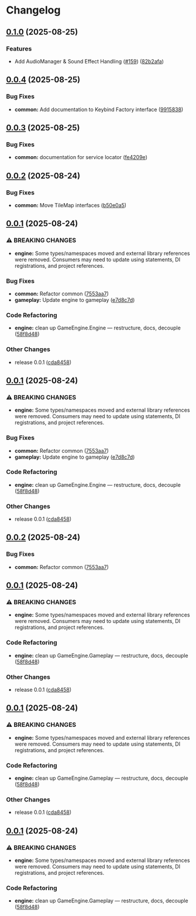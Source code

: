 # Changelog

## [0.1.0](https://github.com/braybrandon/Game-Engine/compare/common-v0.0.4...common-v0.1.0) (2025-08-25)


### Features

* Add AudioManager & Sound Effect Handling ([#159](https://github.com/braybrandon/Game-Engine/issues/159)) ([82b2afa](https://github.com/braybrandon/Game-Engine/commit/82b2afa33714690ffdb32b34a381adc5ae5158d6))

## [0.0.4](https://github.com/braybrandon/Game-Engine/compare/common-v0.0.3...common-v0.0.4) (2025-08-25)


### Bug Fixes

* **common:** Add documentation to Keybind Factory interface ([9915838](https://github.com/braybrandon/Game-Engine/commit/9915838043f3074d904004ec20bbcee5046d515c))

## [0.0.3](https://github.com/braybrandon/Game-Engine/compare/common-v0.0.2...common-v0.0.3) (2025-08-25)


### Bug Fixes

* **common:** documentation for service locator ([fe4209e](https://github.com/braybrandon/Game-Engine/commit/fe4209eeaa4a0673343e1165eff10271656acb4e))

## [0.0.2](https://github.com/braybrandon/Game-Engine/compare/common-v0.0.1...common-v0.0.2) (2025-08-24)


### Bug Fixes

* **common:** Move TileMap interfaces ([b50e0a5](https://github.com/braybrandon/Game-Engine/commit/b50e0a521d2b53064f93911baa53c6259842d8f6))

## [0.0.1](https://github.com/braybrandon/Game-Engine/compare/common-v0.0.2...common-v0.0.1) (2025-08-24)


### ⚠ BREAKING CHANGES

* **engine:** Some types/namespaces moved and external library references were removed. Consumers may need to update using statements, DI registrations, and project references.

### Bug Fixes

* **common:** Refactor common ([7553aa7](https://github.com/braybrandon/Game-Engine/commit/7553aa7dc44d6d6ef296e0e16c4b3de5b0ed4223))
* **gameplay:** Update engine to gameplay ([e7d8c7d](https://github.com/braybrandon/Game-Engine/commit/e7d8c7dba6578e3775a6c05c45008eb83aa7c88c))


### Code Refactoring

* **engine:** clean up GameEngine.Engine — restructure, docs, decouple ([58f8d48](https://github.com/braybrandon/Game-Engine/commit/58f8d481363d005af60855b5893917e9f35a133b))


### Other Changes

* release 0.0.1 ([cda8458](https://github.com/braybrandon/Game-Engine/commit/cda8458db938f41db5f2073b7b20639a4e6b30aa))

## [0.0.1](https://github.com/braybrandon/Game-Engine/compare/common-v0.0.2...common-v0.0.1) (2025-08-24)


### ⚠ BREAKING CHANGES

* **engine:** Some types/namespaces moved and external library references were removed. Consumers may need to update using statements, DI registrations, and project references.

### Bug Fixes

* **common:** Refactor common ([7553aa7](https://github.com/braybrandon/Game-Engine/commit/7553aa7dc44d6d6ef296e0e16c4b3de5b0ed4223))
* **gameplay:** Update engine to gameplay ([e7d8c7d](https://github.com/braybrandon/Game-Engine/commit/e7d8c7dba6578e3775a6c05c45008eb83aa7c88c))


### Code Refactoring

* **engine:** clean up GameEngine.Engine — restructure, docs, decouple ([58f8d48](https://github.com/braybrandon/Game-Engine/commit/58f8d481363d005af60855b5893917e9f35a133b))


### Other Changes

* release 0.0.1 ([cda8458](https://github.com/braybrandon/Game-Engine/commit/cda8458db938f41db5f2073b7b20639a4e6b30aa))

## [0.0.2](https://github.com/braybrandon/Game-Engine/compare/common-v0.0.1...common-v0.0.2) (2025-08-24)


### Bug Fixes

* **common:** Refactor common ([7553aa7](https://github.com/braybrandon/Game-Engine/commit/7553aa7dc44d6d6ef296e0e16c4b3de5b0ed4223))

## [0.0.1](https://github.com/braybrandon/Game-Engine/compare/common-v0.0.1...common-v0.0.1) (2025-08-24)


### ⚠ BREAKING CHANGES

* **engine:** Some types/namespaces moved and external library references were removed. Consumers may need to update using statements, DI registrations, and project references.

### Code Refactoring

* **engine:** clean up GameEngine.Gameplay — restructure, docs, decouple ([58f8d48](https://github.com/braybrandon/Game-Engine/commit/58f8d481363d005af60855b5893917e9f35a133b))


### Other Changes

* release 0.0.1 ([cda8458](https://github.com/braybrandon/Game-Engine/commit/cda8458db938f41db5f2073b7b20639a4e6b30aa))

## [0.0.1](https://github.com/braybrandon/Game-Engine/compare/v0.0.1...v0.0.1) (2025-08-24)


### ⚠ BREAKING CHANGES

* **engine:** Some types/namespaces moved and external library references were removed. Consumers may need to update using statements, DI registrations, and project references.

### Code Refactoring

* **engine:** clean up GameEngine.Gameplay — restructure, docs, decouple ([58f8d48](https://github.com/braybrandon/Game-Engine/commit/58f8d481363d005af60855b5893917e9f35a133b))


### Other Changes

* release 0.0.1 ([cda8458](https://github.com/braybrandon/Game-Engine/commit/cda8458db938f41db5f2073b7b20639a4e6b30aa))

## [0.0.1](https://github.com/braybrandon/Game-Engine/compare/v0.1.3...v1.0.0) (2025-08-24)


### ⚠ BREAKING CHANGES

* **engine:** Some types/namespaces moved and external library references were removed. Consumers may need to update using statements, DI registrations, and project references.

### Code Refactoring

* **engine:** clean up GameEngine.Gameplay — restructure, docs, decouple ([58f8d48](https://github.com/braybrandon/Game-Engine/commit/58f8d481363d005af60855b5893917e9f35a133b))
